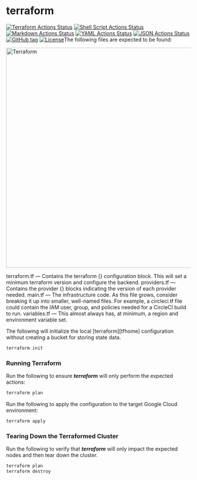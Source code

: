# terraform

[![Terraform Actions Status](https://github.com/tmknom/template-terraform-module/workflows/Terraform/badge.svg)](https://github.com/tmknom/template-terraform-module/actions?query=workflow%3ATerraform)
[![Shell Script Actions Status](https://github.com/tmknom/template-terraform-module/workflows/Shell%20Script/badge.svg)](https://github.com/tmknom/template-terraform-module/actions?query=workflow%3A%22Shell+Script%22)
[![Markdown Actions Status](https://github.com/tmknom/template-terraform-module/workflows/Markdown/badge.svg)](https://github.com/tmknom/template-terraform-module/actions?query=workflow%3AMarkdown)
[![YAML Actions Status](https://github.com/tmknom/template-terraform-module/workflows/YAML/badge.svg)](https://github.com/tmknom/template-terraform-module/actions?query=workflow%3AYAML)
[![JSON Actions Status](https://github.com/tmknom/template-terraform-module/workflows/JSON/badge.svg)](https://github.com/tmknom/template-terraform-module/actions?query=workflow%3AJSON)
[![GitHub tag](https://img.shields.io/github/tag/tmknom/template-terraform-module.svg)](https://registry.terraform.io/modules/tmknom/name/provider)
[![License](https://img.shields.io/github/license/tmknom/template-terraform-module.svg)](https://opensource.org/licenses/Apache-2.0)The following files are expected to be found:

<img alt="Terraform" src="https://www.datocms-assets.com/2885/1629941242-logo-terraform-main.svg" width="600px">

terraform.tf — Contains the terraform {} configuration block. This will set a minimum terraform version and configure the backend.
providers.tf — Contains the provider {} blocks indicating the version of each provider needed.
main.tf — The infrastructure code. As this file grows, consider breaking it up into smaller, well-named files. For example, a circleci.tf file could contain the IAM user, group, and policies needed for a CircleCI build to run.
variables.tf — This almost always has, at minimum, a region and environment variable set.


The following will initialize the local [terraform][tfhome] configuration without
creating a bucket for storing state data.

```sh
terraform init
```


### Running Terraform

Run the following to ensure ***terraform*** will only perform the expected
actions:

```sh
terraform plan
```

Run the following to apply the configuration to the target Google Cloud
environment:

```sh
terraform apply
```

### Tearing Down the Terraformed Cluster

Run the following to verify that ***terraform*** will only impact the expected
nodes and then tear down the cluster.

```sh
terraform plan
terraform destroy
```
